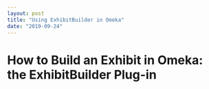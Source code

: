 ```yaml
---
layout: post
title: "Using ExhibitBuilder in Omeka"
date: "2019-09-24"
---
```

<html>
  <h1>How to Build an Exhibit in Omeka: the ExhibitBuilder Plug-in</h1>
